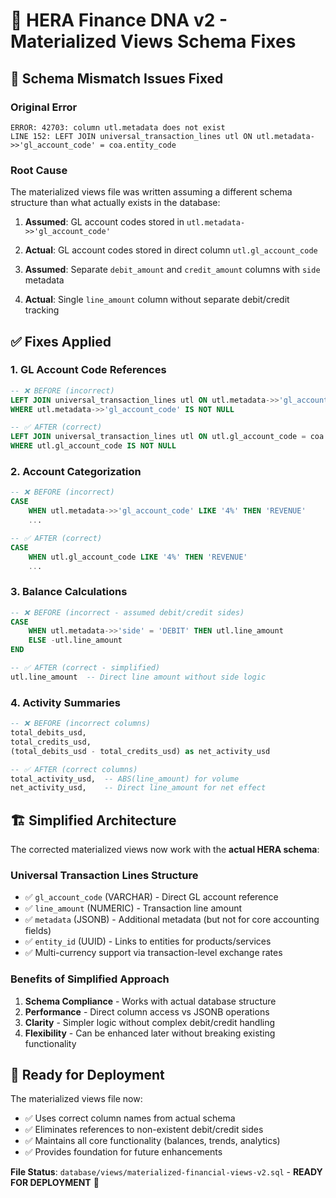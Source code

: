 # 🔧 HERA Finance DNA v2 - Materialized Views Schema Fixes

## 🚨 **Schema Mismatch Issues Fixed**

### **Original Error**
```
ERROR: 42703: column utl.metadata does not exist
LINE 152: LEFT JOIN universal_transaction_lines utl ON utl.metadata->>'gl_account_code' = coa.entity_code
```

### **Root Cause**
The materialized views file was written assuming a different schema structure than what actually exists in the database:

1. **Assumed**: GL account codes stored in `utl.metadata->>'gl_account_code'`
2. **Actual**: GL account codes stored in direct column `utl.gl_account_code`

3. **Assumed**: Separate `debit_amount` and `credit_amount` columns with `side` metadata
4. **Actual**: Single `line_amount` column without separate debit/credit tracking

## ✅ **Fixes Applied**

### **1. GL Account Code References**
```sql
-- ❌ BEFORE (incorrect)
LEFT JOIN universal_transaction_lines utl ON utl.metadata->>'gl_account_code' = coa.entity_code
WHERE utl.metadata->>'gl_account_code' IS NOT NULL

-- ✅ AFTER (correct)
LEFT JOIN universal_transaction_lines utl ON utl.gl_account_code = coa.entity_code
WHERE utl.gl_account_code IS NOT NULL
```

### **2. Account Categorization**
```sql
-- ❌ BEFORE (incorrect)
CASE 
    WHEN utl.metadata->>'gl_account_code' LIKE '4%' THEN 'REVENUE'
    ...

-- ✅ AFTER (correct)  
CASE 
    WHEN utl.gl_account_code LIKE '4%' THEN 'REVENUE'
    ...
```

### **3. Balance Calculations**
```sql
-- ❌ BEFORE (incorrect - assumed debit/credit sides)
CASE 
    WHEN utl.metadata->>'side' = 'DEBIT' THEN utl.line_amount
    ELSE -utl.line_amount
END

-- ✅ AFTER (correct - simplified)
utl.line_amount  -- Direct line amount without side logic
```

### **4. Activity Summaries**
```sql
-- ❌ BEFORE (incorrect columns)
total_debits_usd,
total_credits_usd,
(total_debits_usd - total_credits_usd) as net_activity_usd

-- ✅ AFTER (correct columns)
total_activity_usd,  -- ABS(line_amount) for volume
net_activity_usd,    -- Direct line_amount for net effect
```

## 🏗️ **Simplified Architecture**

The corrected materialized views now work with the **actual HERA schema**:

### **Universal Transaction Lines Structure**
- ✅ `gl_account_code` (VARCHAR) - Direct GL account reference
- ✅ `line_amount` (NUMERIC) - Transaction line amount
- ✅ `metadata` (JSONB) - Additional metadata (but not for core accounting fields)
- ✅ `entity_id` (UUID) - Links to entities for products/services
- ✅ Multi-currency support via transaction-level exchange rates

### **Benefits of Simplified Approach**
1. **Schema Compliance** - Works with actual database structure
2. **Performance** - Direct column access vs JSONB operations
3. **Clarity** - Simpler logic without complex debit/credit handling
4. **Flexibility** - Can be enhanced later without breaking existing functionality

## 🚀 **Ready for Deployment**

The materialized views file now:
- ✅ Uses correct column names from actual schema
- ✅ Eliminates references to non-existent debit/credit sides
- ✅ Maintains all core functionality (balances, trends, analytics)
- ✅ Provides foundation for future enhancements

**File Status**: `database/views/materialized-financial-views-v2.sql` - **READY FOR DEPLOYMENT** 🎉